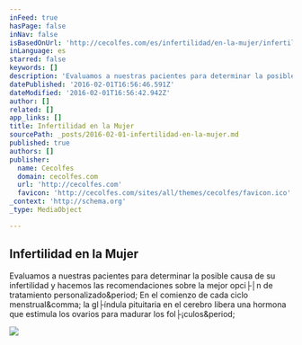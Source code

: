 ```yaml
---
inFeed: true
hasPage: false
inNav: false
isBasedOnUrl: 'http://cecolfes.com/es/infertilidad/en-la-mujer/infertilidad-en-la-mujer'
inLanguage: es
starred: false
keywords: []
description: 'Evaluamos a nuestras pacientes para determinar la posible causa de su infertilidad y hacemos las recomendaciones sobre la mejor opci├│n de tratamiento personalizado. En el comienzo de cada ciclo menstrual, la gl├índula pituitaria en el cerebro libera una hormona que estimula los ovarios para madurar los fol├¡culos.'
datePublished: '2016-02-01T16:56:46.591Z'
dateModified: '2016-02-01T16:56:42.942Z'
author: []
related: []
app_links: []
title: Infertilidad en la Mujer
sourcePath: _posts/2016-02-01-infertilidad-en-la-mujer.md
published: true
authors: []
publisher:
  name: Cecolfes
  domain: cecolfes.com
  url: 'http://cecolfes.com'
  favicon: 'http://cecolfes.com/sites/all/themes/cecolfes/favicon.ico'
_context: 'http://schema.org'
_type: MediaObject

---
```

<article style=""><h1>Infertilidad en la Mujer</h1><p>Evaluamos a nuestras pacientes para determinar la posible causa de su infertilidad y hacemos las recomendaciones sobre la mejor opci├│n de tratamiento personalizado&amp;period; En el comienzo de cada ciclo menstrual&amp;comma; la gl├índula pituitaria en el cerebro libera una hormona que estimula los ovarios para madurar los fol├¡culos&amp;period;</p><img src="http://cecolfes.com/sites/default/files/field/image/dreamstime_s_22507760ingles-espanol_5_0.jpg" /></article>